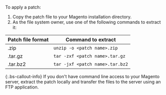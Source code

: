 To apply a patch:

1. Copy the patch file to your Magento installation directory.
1. As the file system owner, use one of the following commands to extract it:

| Patch file format | Command to extract              |
| ----------------- | ------------------------------- |
| .zip              | `unzip -o <patch name>.zip`     |
| .tar.gz           | `tar -zxf <patch name>.tar.gz`  |
| .tar.bz2          | `tar -jxf <patch name>.tar.bz2` |

{:.bs-callout-info}
If you don't have command line access to your Magento server, extract the patch locally and transfer the files to the server using an FTP application.
